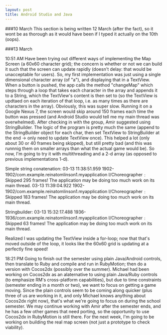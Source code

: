 ```yaml
---
layout: post
title: Android Studio and Java
---
```


###10 March
This section is being written 12 March (after the fact), so it wont be as thorough as it would have been if I typed it actually on the 10th (oops).

###13 March

10:51 AM
Have been trying out different ways of implementing the Map Screen (a 60x60 character grid); the concern is whether or not we can build it such that the screen can update rapidly (doesn't delay: that would be unacceptable for users).
So, my first implementation was just using a single dimensional character array (of "a"), and displaying that in a TextView. When a button is pushed, the app calls the method "changeMap" which steps through a loop that takes each character in the array and appends it to a String, which the TextView's content is then set to (so the TextView is updtaed on each iteration of that loop, i.e. as many times as there are characters in the array).
Obviously, this was super slow. Running it on a Google Nexus 7, the screen would skip around 150 frames each time the button was pressed (and Android Studio would tell me my main thread was overwhelmed).
After checking in with the group, Amir suggested using StringBuilder. The logic of the program is pretty much the same (append to the StringBuilder object for each char, then set TextView to StringBuilder at the end -> only need to update TextView once). This helped a lot (only about 30 or 40 frames being skipped), but still pretty bad (and this was runnnig them on smaller arrays than what the actual game would be).
So now, I'm going to try it with multithreading and a 2-d array (as opposed to previous implementations 1-d).


Simple string conatenation:
03-13 11:38:51.959    1902-1902/com.example.reinatomlinson1.myapplication I/Choreographer﹕ Skipped 295 frames!  The application may be doing too much work on its main thread.
03-13 11:39:04.922    1902-1902/com.example.reinatomlinson1.myapplication I/Choreographer﹕ Skipped 183 frames!  The application may be doing too much work on its main thread.



Stringbuilder:
03-13 15:32:17.488    1936-1936/com.example.reinatomlinson1.myapplication I/Choreographer﹕ Skipped 63 frames!  The application may be doing too much work on its main thread.

Realized I was updating the TextView inside a for-loop; now that that's moved outside of the loop, it looks like the 60x60 grid is updating at a perfectly fine speed!

18:21 PM
Going to finish out the semester using plain Java/Android controls, then translate to Ruby and compile and run in RubyMotion; then do a version with Cocos2dx (possibly over the summer). Michael had been working on Cocos2dx as an alaternative to using plain Java/Ruby controls (to emphasize RM's cross-platform capabilities), but due to time constraints (semester ending in a month or two), we want to focus on getting a game moving. Since the plain controls seem to be coming along quicker (plus three of us are working in it, and only Michael knows anything about Cocos2dx right now), that's what we're going to focus on during the school semester. We may continue working with Amir after the semester ends, and he has a few other games that need porting, so the opportunity to use Cocos2dx in RubyMotion is still there.
For the next week, I'm going to be working on building the real map screen (not just a prototype to check viability).